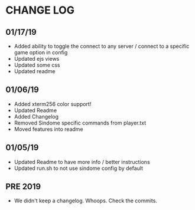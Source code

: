 # CHANGE LOG

## 01/17/19

* Added ability to toggle the connect to any server / connect to a specific game option in config
* Updated ejs views
* Updated some css
* Updated readme

## 01/06/19

* Added xterm256 color support!
* Updated Readme
* Added Changelog
* Removed Sindome specific commands from player.txt
* Moved features into readme

## 01/05/19

* Updated Readme to have more info / better instructions
* Updated run.sh to not use sindome config by default

## PRE 2019

* We didn't keep a changelog. Whoops. Check the commits.
